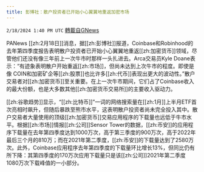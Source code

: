 ```yaml
---
title: 彭博社：散户投资者已开始小心翼翼地重返加密市场
---
```

`2/18/2024 1:40 PM UTC` [轉載自GNews](https://gnews.org/articles/2320478)

PANews [[zh:2月18日]]消息，据[[zh:彭博社]]报道，Coinbase和Robinhood的去年第四季度报告表明散户投资者已开始小心翼翼地重返[[zh:加密货币]]领域，尽管他们还没有像三年前上一次牛市时那样一头扎进去。Arca交易员Kyle Doane表示：“有迹象表明散户开始重返[[zh:市场]]，但尚未达到上次牛市的程度。即使是像 COIN和加密矿企等[[zh:股票]]也比许多[[zh:代币]]表现出更大的波动性。”散户交易者对[[zh:加密货币]]至关重要。在上一次牛市期间，它们占了Coinbase收入的最大份额，也是大多数其他[[zh:加密货币交易所]]的主要收入驱动力。

[[zh:谷歌趋势]]显示，“[[zh:比特币]]”一词的网络搜索量在[[zh:1月]]上半月ETF首次亮相时飙升，但随后暴跌至熊市水平，这表明散户投资者尚未完全投入其中。散户交易者大量使用的顶级[[zh:加密货币]]交易应用程序的下载量也远低于牛市水平。根据[[zh:市场]]情报[[zh:公司]]Sensor Tower的数据，[[zh:币安]]的应用程序下载量在去年第四季度达到1000万次，高于第三季度的900万次，高于2022年最后三个月的810万；而在2021年第二季度，[[zh:币安]]的下载量达到了2580万次。此外，Coinbase应用程序去年第四季度的下载量环比增长13%，但同比仍有所下降：其第四季度的170万次应用下载量只是该[[zh:公司]]2021年第二季度1080万次下载峰值的一小部分。
